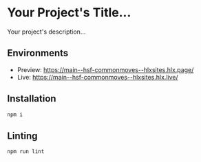# Your Project's Title...
Your project's description...

## Environments
- Preview: https://main--hsf-commonmoves--hlxsites.hlx.page/
- Live: https://main--hsf-commonmoves--hlxsites.hlx.live/

## Installation

```sh
npm i
```

## Linting

```sh
npm run lint
```
